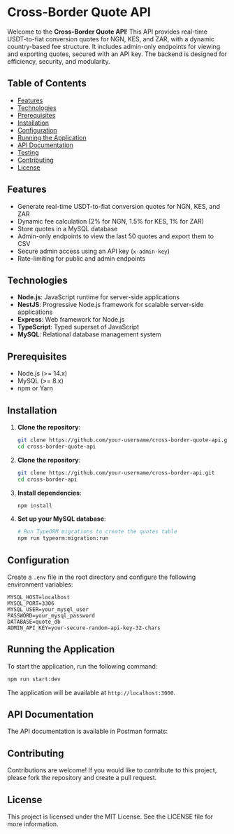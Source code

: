# Cross-Border Quote API

Welcome to the **Cross-Border Quote API**! This API provides real-time USDT-to-fiat conversion quotes for NGN, KES, and ZAR, with a dynamic country-based fee structure. It includes admin-only endpoints for viewing and exporting quotes, secured with an API key. The backend is designed for efficiency, security, and modularity.

## Table of Contents

- [Features](#features)
- [Technologies](#technologies)
- [Prerequisites](#prerequisites)
- [Installation](#installation)
- [Configuration](#configuration)
- [Running the Application](#running-the-application)
- [API Documentation](#api-documentation)
- [Testing](#testing)
- [Contributing](#contributing)
- [License](#license)

## Features

- Generate real-time USDT-to-fiat conversion quotes for NGN, KES, and ZAR
- Dynamic fee calculation (2% for NGN, 1.5% for KES, 1% for ZAR)
- Store quotes in a MySQL database
- Admin-only endpoints to view the last 50 quotes and export them to CSV
- Secure admin access using an API key (`x-admin-key`)
- Rate-limiting for public and admin endpoints

## Technologies

- **Node.js**: JavaScript runtime for server-side applications
- **NestJS**: Progressive Node.js framework for scalable server-side applications
- **Express**: Web framework for Node.js
- **TypeScript**: Typed superset of JavaScript
- **MySQL**: Relational database management system

## Prerequisites

- Node.js (>= 14.x)
- MySQL (>= 8.x)
- npm or Yarn

## Installation

1. **Clone the repository**:

   ```bash
   git clone https://github.com/your-username/cross-border-quote-api.git
   cd cross-border-quote-api

   ```

1. **Clone the repository**:

   ```bash
   git clone https://github.com/your-username/cross-border-api.git
   cd cross-border-api
   ```

1. **Install dependencies**:

   ```bash
   npm install
   ```

1. **Set up your MySQL database**:

   ```bash
   # Run TypeORM migrations to create the quotes table
   npm run typeorm:migration:run
   ```

## Configuration

Create a `.env` file in the root directory and configure the following environment variables:

```env
MYSQL_HOST=localhost
MYSQL_PORT=3306
MYSQL_USER=your_mysql_user
PASSWORD=your_mysql_password
DATABASE=quote_db
ADMIN_API_KEY=your-secure-random-api-key-32-chars

```

## Running the Application

To start the application, run the following command:

```bash
npm run start:dev
```

The application will be available at `http://localhost:3000`.

## API Documentation

The API documentation is available in Postman formats:

## Contributing

Contributions are welcome! If you would like to contribute to this project, please fork the repository and create a pull request.

## License

This project is licensed under the MIT License. See the LICENSE file for more information.
